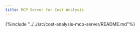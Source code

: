 ```yaml
---
title: MCP Server for Cost Analysis
---
```


{%include "../../src/cost-analysis-mcp-server/README.md"%}